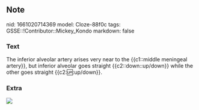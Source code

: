 ## Note
nid: 1661020714369
model: Cloze-88f0c
tags: GSSE::!Contributor::Mickey_Kondo
markdown: false

### Text
The inferior alveolar artery arises very near to the {{c1::middle meningeal artery}}, but inferior alveolar goes straight {{c2::down::up/down}} while the other goes straight {{c2::up::up/down}}.

### Extra
<img src="070417_0929_MaxillaryAr1-1.jpg">
